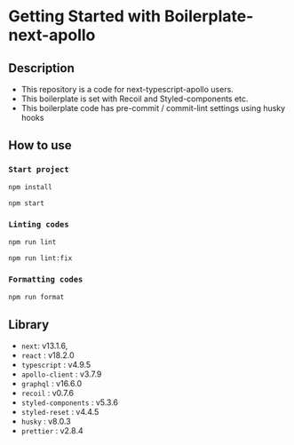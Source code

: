 # Getting Started with Boilerplate-next-apollo

## Description

- This repository is a code for next-typescript-apollo users.
- This boilerplate is set with Recoil and Styled-components etc.
- This boilerplate code has pre-commit / commit-lint settings using husky hooks

## How to use

### `Start project`

```bash
npm install

npm start
```

### `Linting codes`

```bash
npm run lint

npm run lint:fix
```

### `Formatting codes`

```bash
npm run format
```

## Library

- `next`: v13.1.6,
- `react` : v18.2.0
- `typescript` : v4.9.5
- `apollo-client` : v3.7.9
- `graphql` : v16.6.0
- `recoil` : v0.7.6
- `styled-components` : v5.3.6
- `styled-reset` : v4.4.5
- `husky` : v8.0.3
- `prettier` : v2.8.4
